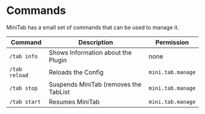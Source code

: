 # Commands

MiniTab has a small set of commands that can be used to manage it. 

| Command       | Description                           | Permission        |
|---------------|---------------------------------------|-------------------|
| `/tab info`   | Shows Information about the Plugin    | none              |
| `/tab reload` | Reloads the Config                    | `mini.tab.manage` |
| `/tab stop`   | Suspends MiniTab (removes the TabList | `mini.tab.manage` |
| `/tab start`  | Resumes MiniTab                       | `mini.tab.manage` |